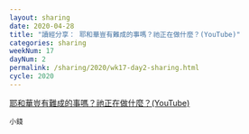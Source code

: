 ```yaml
---
layout: sharing
date: 2020-04-28
title: "讀經分享： 耶和華豈有難成的事嗎？祂正在做什麼？(YouTube)"
categories: sharing
weekNum: 17
dayNum: 2
permalink: /sharing/2020/wk17-day2-sharing.html
cycle: 2020
---
```


[耶和華豈有難成的事嗎？祂正在做什麼？(YouTube)](https://youtu.be/JKPpK0-MvJk)

`小錢`
